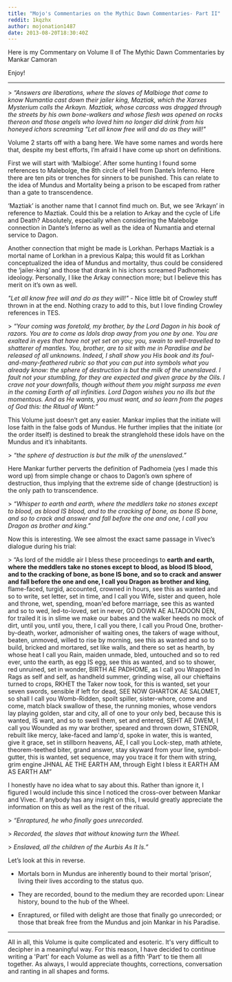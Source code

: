 ```yaml
---
title: "Mojo's Commentaries on the Mythic Dawn Commentaries- Part II"
reddit: 1kqzhx
author: mojonation1487
date: 2013-08-20T18:30:40Z
---
```


Here is my Commentary on Volume II of The Mythic Dawn Commentaries by Mankar Camoran

Enjoy!
__________________________________________

&gt; *“Answers are liberations, where the slaves of Malbioge that came to know Numantia cast down their jailer king, Maztiak, which the Xarxes Mysterium calls the Arkayn. Maztiak, whose carcass was dragged through the streets by his own bone-walkers and whose flesh was opened on rocks thereon and those angels who loved him no longer did drink from his honeyed ichors screaming "Let all know free will and do as they will!"*

Volume 2 starts off with a bang here. We have some names and words here that, despite my best efforts, I’m afraid I have come up short on definitions. 

First we will start with ‘Malbioge’. After some hunting I found some references to Malebolge, the 8th circle of Hell from Dante’s Inferno. Here there are ten pits or trenches for sinners to be punished. This can relate to the idea of Mundus and Mortality being a prison to be escaped from rather than a gate to transcendence. 

‘Maztiak’ is another name that I cannot find much on. But, we see ‘Arkayn’ in reference to Maztiak. Could this be a relation to Arkay and the cycle of Life and Death? Absolutely, especially when considering the Malebolge connection in Dante’s Inferno as well as the idea of Numantia and eternal service to Dagon. 

Another connection that might be made is Lorkhan. Perhaps Maztiak is a mortal name of Lorkhan in a previous Kalpa; this would fit as Lorkhan conceptualized the idea of Mundus and mortality, thus could be considered the ‘jailer-king’ and those that drank in his ichors screamed Padhomeic ideology. Personally, I like the Arkay connection more; but I believe this has merit on it’s own as well.

*"Let all know free will and do as they will!"* - Nice little bit of Crowley stuff thrown in at the end. Nothing crazy to add to this, but I love finding Crowley references in TES.

&gt; *“Your coming was foretold, my brother, by the Lord Dagon in his book of razors. You are to come as Idols drop away from you one by one. You are exalted in eyes that have not yet set on you; you, swain to well-travelled to shatterer of mantles. You, brother, are to sit with me in Paradise and be released of all unknowns. Indeed, I shall show you His book and its foul-and-many-feathered rubric so that you can put into symbols what you already know: the sphere of destruction is but the milk of the unenslaved. I fault not your stumbling, for they are expected and given grace by the Oils. I crave not your downfalls, though without them you might surpass me even in the coming Earth of all infinities. Lord Dagon wishes you no ills but the momentous. And as He wants, you must want, and so learn from the pages of God this: the Ritual of Want:”*

This Volume just doesn’t get any easier. Mankar implies that the initiate will lose faith in the false gods of Mundus. He further implies that the initiate (or the order itself) is destined to break the stranglehold these idols have on the Mundus and it’s inhabitants. 

&gt; *“the sphere of destruction is but the milk of the unenslaved.”* 

Here Mankar further perverts the definition of Padhomeia (yes I made this word up) from simple change or chaos to Dagon’s own sphere of destruction, thus implying that the extreme side of change (destruction) is the only path to transcendence.

&gt; *“Whisper to earth and earth, where the meddlers take no stones except to blood, as blood IS blood, and to the cracking of bone, as bone IS bone, and so to crack and answer and fall before the one and one, I call you Dragon as brother and king.”*

Now this is interesting. We see almost the exact same passage in Vivec’s dialogue during his trial:

&gt; “As lord of the middle air I bless these proceedings to **earth and earth, where the meddlers take no stones except to blood, as blood IS blood, and to the cracking of bone, as bone IS bone, and so to crack and answer and fall before the one and one, I call you Dragon as brother and king**, flame-faced, turgid, accounted, crowned in hours, see this as wanted and so to write, set letter, set in time, and I call you Wife, sister and queen, hole and throne, wet, spending, moan'ed before marriage, see this as wanted and so to wed, led-to-loved, set in never, GO DOWN AE ALTADOON DEN, for trailed it is in slime we make our babes and the walker heeds no mock of dirt, until you, until you, there, I call you there, I call you Proud One, brother-by-death, worker, admonisher of waiting ones, the takers of wage without, beaten, unmoved, willed to rise by morning, see this as wanted and so to build, bricked and mortared, set like walls, and there so set as hearth, by whose heat I call you Rain, maiden unmade, bled, untouched and so to red ever, unto the earth, as egg IS egg, see this as wanted, and so to shower, red unruined, set in wonder, BIRTH AE PADHOME, as I call you Wrapped In Rags as self and self, as handheld summer, grinding wise, all our chieftains turned to crops, RKHET the Taker now took, for this is wanted, set your seven swords, sensible if left for dead, SEE NOW GHARTOK AE SALOMET, so shall I call you Womb-Ridden, spoilt spiller, sister-whore, come and come, match black swallow of these, the running monies, whose vendors lay playing golden, star and city, all of one to your only bed, because this is wanted, IS want, and so to swell them, set and entered, SEHT AE DWEM, I call you Wounded as my war brother, speared and thrown down, STENDR, rebuilt like mercy, lake-faced and lamp'd, spoke in water, this is wanted, give it grace, set in stillborn heavens, AE, I call you Lock-step, math athlete, theorem-teethed biter, grand answer, stay skyward from your line, symbol-gutter, this is wanted, set sequence, may you trace it for them with string, grim engine JHNAL AE THE EARTH AM, through Eight I bless it EARTH AM AS EARTH AM”

I honestly have no idea what to say about this. Rather than ignore it, I figured I would include this since I noticed the cross-over between Mankar and Vivec. If anybody has any insight on this, I would greatly appreciate the information on this as well as the rest of the ritual.

&gt; *“Enraptured, he who finally goes unrecorded.*

&gt; *Recorded, the slaves that without knowing turn the Wheel.*

&gt; *Enslaved, all the children of the Aurbis As It Is.”*

Let’s look at this in reverse. 

* Mortals born in Mundus are inherently bound to their mortal ‘prison’, living their lives according to the status quo. 

* They are recorded, bound to the medium they are recorded upon: Linear history, bound to the hub of the Wheel.

* Enraptured, or filled with delight are those that finally go unrecorded; or those that break free from the Mundus and join Mankar in his Paradise.
_________________________________________

All in all, this Volume is quite complicated and esoteric. It's very difficult to decipher in a meaningful way. For this reason, I have decided to continue writing a 'Part' for each Volume as well as a fifth 'Part' to tie them all together. As always, I would appreciate thoughts, corrections, conversation and ranting in all shapes and forms.
